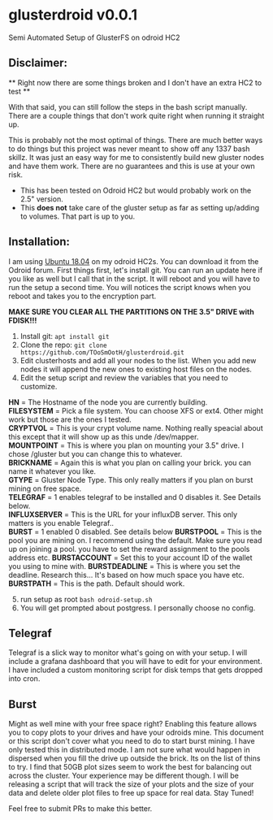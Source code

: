 # glusterdroid v0.0.1
Semi Automated Setup of GlusterFS on odroid HC2

## Disclaimer:

** Right now there are some things broken and I don't have an extra HC2 to test **

With that said, you can still follow the steps in the bash script manually. There are a couple things that don't work quite right when running it straight up.

This is probably not the most optimal of things. There are much better ways to
do things but this project was never meant to show off any 1337 bash skillz. It was just
an easy way for me to consistently build new gluster nodes and have them work. There
are no guarantees and this is use at your own risk.


- This has been tested on Odroid HC2 but would probably work on the 2.5" version.
- This **does not** take care of the gluster setup as far as setting up/adding to volumes.
That part is up to you.


## Installation:

I am using [Ubuntu 18.04](https://forum.odroid.com/viewtopic.php?t=27449) on my odroid HC2s. You can download it from the Odroid forum.
First things first, let's install git. You can run an update here if you like as well but I call that in the script.
It will reboot and you will have to run the setup a second time. You will notices the script knows
when you reboot and takes you to the encryption part.

**MAKE SURE YOU CLEAR ALL THE PARTITIONS ON THE 3.5" DRIVE with FDISK!!!**


1. Install git:
`apt install git`
2. Clone the repo:
`git clone https://github.com/TOoSmOotH/glusterdroid.git`
3. Edit clusterhosts and add all your nodes to the list. When you add new nodes it will append the new ones to existing host files on the nodes.
4. Edit the setup script and review the variables that you need to customize.

**HN** = The Hostname of the node you are currently building.  
**FILESYSTEM** = Pick a file system. You can choose XFS or ext4. Other might work but those are the ones I tested.  
**CRYPTVOL** = This is your crypt volume name. Nothing really speacial about this except that it will show up as this unde /dev/mapper.  
**MOUNTPOINT** = This is where you plan on mounting your 3.5" drive. I chose /gluster but you can change this to whatever.  
**BRICKNAME** = Again this is what you plan on calling your brick. you can name it whatever you like.  
**GTYPE** = Gluster Node Type. This only really matters if you plan on burst mining on free space.  
**TELEGRAF** = 1 enables telegraf to be installed and 0 disables it. See Details below.  
**INFLUXSERVER** = This is the URL for your influxDB server. This only matters is you enable Telegraf..  
**BURST** = 1 enabled 0 disabled. See details below
**BURSTPOOL** = This is the pool you are mining on. I recommend using the default. Make sure you read up on joining a pool.
you have to set the reward assignment to the pools address etc.
**BURSTACCOUNT** = Set this to your account ID of the wallet you using to mine with.
**BURSTDEADLINE** = This is where you set the deadline. Research this... It's based on how much space you have etc.
**BURSTPATH** = This is the path. Default should work.

5. run setup as root
`bash odroid-setup.sh`
6. You will get prompted about postgress. I personally choose no config.


## Telegraf
Telegraf is a slick way to monitor what's going on with your setup. I will include a grafana dashboard that you will have to edit for your environment. I have included a custom monitoring script for disk temps that gets dropped into cron.

## Burst
Might as well mine with your free space right? Enabling this feature allows you to copy plots to your drives and have your odroids mine. This document or this script don't cover what you need to do to start burst mining. I have only tested this in distributed mode. I am not sure what would happen in dispersed when you fill the drive up
outside the brick. Its on the list of thins to try. I find that 50GB plot sizes seem to work the best for balancing out across the cluster. Your experience may be different though. I will be releasing a script that will track the size of your
plots and the size of your data and delete older plot files to free up space for real data. Stay Tuned!


Feel free to submit PRs to make this better.

